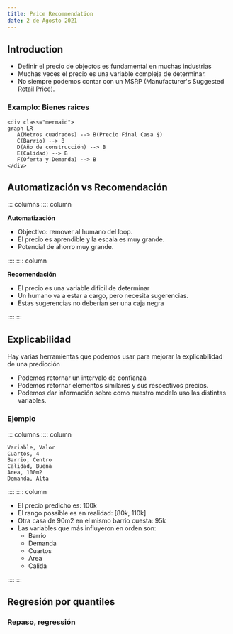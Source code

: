 ```yaml
---
title: Price Recommendation
date: 2 de Agosto 2021
---
```



## Introduction


* Definir el precio de objectos es fundamental en muchas industrias
* Muchas veces el precio es una variable compleja de determinar.
* No siempre podemos contar con un MSRP (Manufacturer's Suggested Retail Price).

### Examplo: Bienes raices

```{=html}
<div class="mermaid">
graph LR
   A(Metros cuadrados) --> B(Precio Final Casa $)
   C(Barrio) --> B
   D(Año de construcción) --> B
   E(Calidad) --> B
   F(Oferta y Demanda) --> B
</div>
```

## Automatización vs Recomendación


::: columns
:::: column

**Automatización**

* Objectivo: remover al humano del loop. 
* El precio es aprendible y la escala es muy grande. 
* Potencial de ahorro muy grande.

::::
:::: column

**Recomendación**

* El precio es una variable dificil de determinar
* Un humano va a estar a cargo, pero necesita sugerencias.
* Estas sugerencias no deberían ser una caja negra

::::
:::

## Explicabilidad

Hay varias herramientas que podemos usar para mejorar la explicabilidad de una predicción

* Podemos retornar un intervalo de confianza
* Podemos retornar elementos similares y sus respectivos precios.
* Podemos dar información sobre como nuestro modelo uso las distintas variables.

### Ejemplo

::: columns
:::: column

```table
Variable, Valor
Cuartos, 4
Barrio, Centro
Calidad, Buena
Area, 100m2
Demanda, Alta
```

::::
:::: column

* El precio predicho es: 100k
* El rango possible es en realidad: [80k, 110k]
* Otra casa de 90m2 en el mismo barrio cuesta: 95k
* Las variables que más influyeron en orden son: 
    - Barrio
    - Demanda
    - Cuartos
    - Area
    - Calida

::::
:::

## Regresión por quantiles

### Repaso, regressión 
